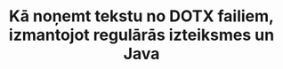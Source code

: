 ---
############################# Static ############################
layout: "auto-gen-gist"
draft: false
path: "lv/redaction/java/regex/dotx"
otherformats: CSV DOC DOCM DOCX DOT DOTM PDF POT POTM PPS PPSM PPSX PPT PPTM PPTX RTF XLS XLSM XLSX XLT XLTM XLTX  

############################# Head ############################
head_title: "Rediģēt DOTX tekstu, izmantojot regulāro izteiksmi Java"
head_description: "GroupDocs.Redactions Java API ļauj izstrādātājiem rediģēt tekstu no PDF DOC DOCX RTF XLSX CSV PPT PPTX un attēliem, izmantojot regulārās izteiksmes programmā Java"

############################# Header ############################
title: "Kā noņemt tekstu no DOTX failiem, izmantojot regulārās izteiksmes un Java"
description: "GroupDocs.Redactions Java API ļauj rediģēt, paslēpt vai noņemt sensitīvu tekstu no tekstapstrādes dokumentiem, darblapām, prezentācijām, PDFs un attēliem, izmantojot regulārās izteiksmes."

################### SubMenu/Download Button #####################
button:
    enable: true

############################# About ############################
about:
    enable: true
    title: "Kas ir teksta dezinfekcija?"
    content: |
        Teksta rediģēšana vai attīrīšana ir process, kurā no digitālajiem dokumentiem tiek noņemts konfidenciāls vai nevēlams teksts vai informācija, vienlaikus atstājot neskartu pārējo dokumenta daļu vai rindkopu, kurā tas ir. Rediģēšana palīdz lietotājiem, kā arī organizācijai aizsargāt viņu sensitīvo informāciju, paslēpjot vai neatgriezeniski noņemot to. Izmantojot GroupDocs.Redaction Java API, lietotāji tagad var rediģēt, paslēpt vai noņemt sensitīvu tekstu no tekstapstrādes dokumentiem, darblapām, prezentācijām, PDF un rastra attēlu failiem. API nodrošina plašas iespējas un metodes dokumentos esošās privātās informācijas rediģēšanai. Tā atbalsta meklēšanu un rediģēšanu, izmantojot regulāras izteiksmes, teksta (atbrīvojuma kodi) vai grafisko (krāsaini taisnstūri) rediģēšanu un daudz ko citu. Tātad, kāpēc gan neizmēģināt un automatizēt dokumentu rediģēšanas procesu, lejupielādējot API un izpētot tā pamata un papildu funkcijas.

############################# Steps ############################
steps:
    enable: true
    block:
    - title_left: "Rediģēt DOTX, izmantojot regulārās izteiksmes pakalpojumā Java"
      content_left: |
        GroupDocs.Redaction ļauj viegli noņemt sensitīvus vai privātus datus no jūsu dokumentiem. Populārākais rediģēšanas gadījums ir teksta noņemšana no dokumenta. 

        Šo kodu var izmantot, lai lietotu teksta rediģēšanu noteiktai dokumenta daļai, izmantojot regulāro izteiksmi. Tas ļauj lietotājiem aizstāt visus skaitļus, saskaņojot modeli "AA BB CCCCCC" ar zilu taisnstūri,

      title_right: "Noņemt sensitīvos datus no DOTX"
      content_right: |
        * Izveidojiet klases [Redactor](https://apireference.groupdocs.com/redaction/java/com.groupdocs.redaction/Redactor) gadījumu un augšupielādējiet DOTX failu
        * Izveidojiet klases [RegexRedaction](https://apireference.groupdocs.com/redaction/java/com.groupdocs.redaction.redactions/RegexRedaction) gadījumu
        * Izsauciet metodi redactor.apply ar RegexRedaction klases objektu
        * Lai saglabātu izmaiņas, izsauciet metodi redactor.save 

      gisthash: "6dea616a14aeeff21698dc03be62a341"
      gistfile: "RegularExpressionRedaction.java"
      
    - title_left: "Sistēmas prasības"
      content_left: |
        GroupDocs.Redaction for Java API tiek atbalstītas visās lielākajās platformās un operētājsistēmās. Lai iegūtu pilnu sistēmas prasību rokasgrāmatu, lūdzu, apmeklējiet [sistēmas prasības](https://docs.groupdocs.com/redaction/java/system-requirements) Pirms tālāk norādītā koda izpildes, lūdzu, pārliecinieties, vai jūsu sistēmā ir instalēti tālāk norādītie priekšnosacījumi. :
        * Operētājsistēmas: Microsoft Windows, Linux, MacOS
        * Izstrādes vide: NetBeans, Intellij IDEA, Eclipse utt
        * Java Izpildlaika vide: J2SE 6.0 un jaunāka versija
        * Iegūstiet jaunāko GroupDocs.Redaction for Java versiju no [Maven](https://repository.groupdocs.com/webapp/#/artifacts/browse/tree/General/repo/com/groupdocs/groupdocs-redaction)
        
      title_right: "Kāpēc izmantot GroupDocs.Redaction"
      content_right: |
        * Ļaujiet lietotājiem pievienot pielāgotus dokumentu formātus un labojumu veidus
        * Sensitīvas informācijas noņemšanai nav nepieciešama papildu programmatūra
        * Iespēja iestatīt lapu diapazona renderēšanas dokumentu kā PDF
        * Vienkāršs veids, kā rediģēt dažāda veida metadatus: autora vārdu, versiju, nosaukumu, tēmu, aprakstu un daudz ko citu
        * Dokumentu informācijas izvilkšana - faila tips, lappušu skaits utt.

############################# Demos ############################
demos:
    enable: true
############################# About Formats ############################
about_formats:
    enable: true
############################# More Formats ############################
more_formats:
    enable: true

############################# Back to top ###############################
back_to_top:
    enable: true
---